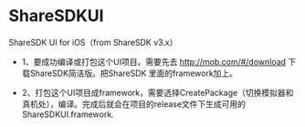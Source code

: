 # ShareSDKUI
ShareSDK UI for iOS（from ShareSDK v3.x）


* 1、要成功编译或打包这个UI项目。需要先去 http://mob.com/#/download 下载ShareSDK简洁版。把ShareSDK 里面的framework加上。

* 2、打包这个UI项目成framework，需要选择CreatePackage（切换模拟器和真机处），编译。完成后就会在项目的release文件下生成可用的ShareSDKUI.framework.

